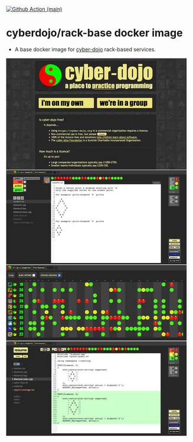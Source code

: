 [![Github Action (main)](https://github.com/cyber-dojo/rack-base/actions/workflows/main.yml/badge.svg)](https://github.com/cyber-dojo/rack-base/actions)

# cyberdojo/rack-base docker image

- A base docker image for [cyber-dojo](http://cyber-dojo.org) rack-based services.

![cyber-dojo.org home page](https://github.com/cyber-dojo/cyber-dojo/blob/master/shared/home_page_snapshot.png)
